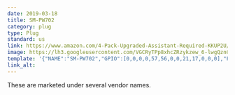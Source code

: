 ```yaml
---
date: 2019-03-18
title: SM-PW702
category: plug
type: Plug
standard: us
link: https://www.amazon.com/4-Pack-Upgraded-Assistant-Required-KKUP2U/dp/B07CKQTK9X
image: https://lh3.googleusercontent.com/VGCRyTPp8xhcZRzykzew_6-lwgQznCKFTYxSYhvq5Xl1VWXoHnd3ELTcWs4CPyCzSMt72lWiUTq9XqZePvYA-fMxS5Gmq6oI4-YH2v8Pcd1t4LfHHE9ypDCvrZUzPpfPHeTc6y3pvA=w2400
template: '{"NAME":"SM-PW702","GPIO":[0,0,0,0,57,56,0,0,21,17,0,0,0],"FLAG":0,"BASE":18}' 
link_alt: 
---
```


These are marketed under several vendor names.






